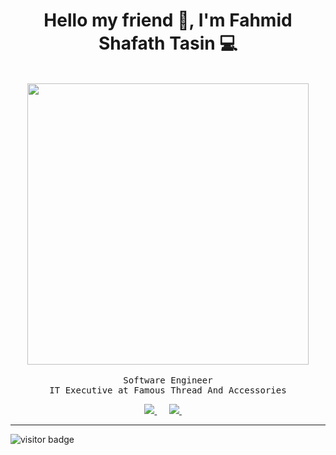 <h1 align='center'> Hello my friend 👋, I'm Fahmid Shafath Tasin 💻 </h1>

<p align="center">
  <br><img src="https://github.com/ssabit/ssabit/blob/master/developer.gif" width="450px"><br><br>
  <samp>Software Engineer</samp><br>
  <samp>IT Executive at Famous Thread And Accessories</samp>
  <br>
</p>

<p align='center'>
 <a href="https://www.linkedin.com/in/fahmid-shafath-tasin-27391619a/"><img src="https://img.shields.io/badge/linkedin-%230077B5.svg?&style=for-the-badge&logo=linkedin&logoColor=white" />  </a>&nbsp;&nbsp;&nbsp;&nbsp;
 <a href="mailto:ftasin141037@bscse.uiu.ac.bd?subject=Hello%20Fahmid"><img src="https://img.shields.io/badge/gmail-%23D14836.svg?&style=for-the-badge&logo=gmail&logoColor=white" />      </a>&nbsp;&nbsp;&nbsp;&nbsp;
</p>
<hr>
<p>
   <!--<img src="https://visitor-badge.laobi.icu/badge?page_id=ssabit" alt="visitor badge"/>-->
   <img src="http://estruyf-github.azurewebsites.net/api/VisitorHit?user=ssabit&repo=github-visitors-badge&countColorcountColor&countColor=%231572B6" alt="visitor badge"/>
</p>



 
